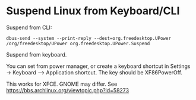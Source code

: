# Suspend Linux from Keyboard/CLI

Suspend from CLI:

```
dbus-send --system --print-reply --dest=org.freedesktop.UPower /org/freedesktop/UPower org.freedesktop.UPower.Suspend
```

Suspend from keyboard.

You can set from power manager, or create a keyboard shortcut in Settings -> Keyboard --> Application shortcut. The key should be XF86PowerOff.

This works for XFCE. GNOME may differ. See <https://bbs.archlinux.org/viewtopic.php?id=58273>
